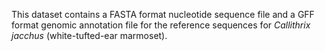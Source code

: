 This dataset contains a FASTA format nucleotide sequence file and a GFF format genomic annotation file for the reference sequences for *Callithrix jacchus* (white-tufted-ear marmoset). 
